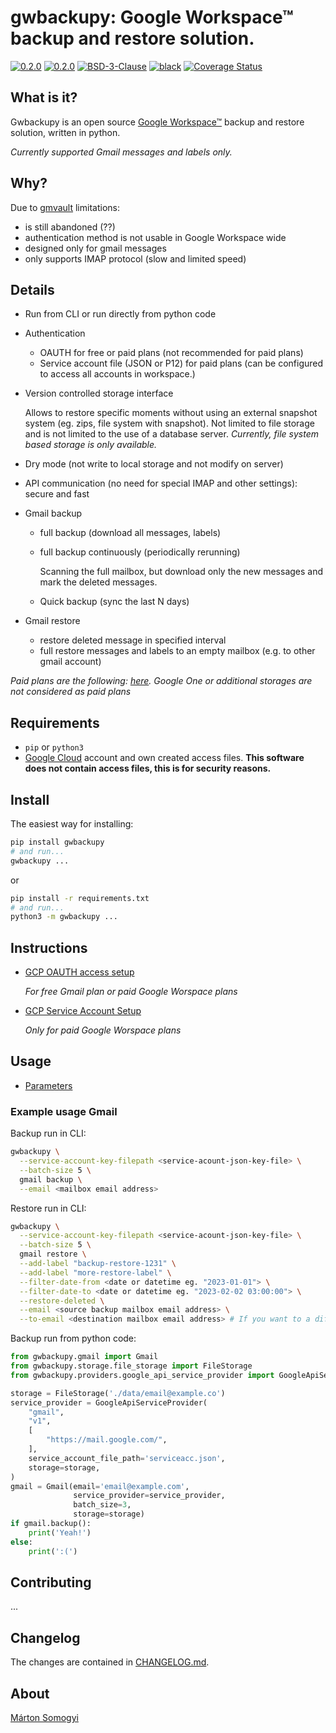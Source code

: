 # gwbackupy: Google Workspace™ backup and restore solution.

[![0.2.0](https://img.shields.io/github/v/release/smartondev/gwbackupy)](https://github.com/smartondev/gwbackupy/releases)
[![0.2.0](https://img.shields.io/pypi/v/gwbackupy)](https://pypi.org/project/gwbackupy/)
[![BSD-3-Clause](https://img.shields.io/github/license/smartondev/gwbackupy)](LICENSE)
[![black](https://img.shields.io/badge/code%20style-black-000000.svg)](https://github.com/psf/black)
[![Coverage Status](https://img.shields.io/coverallsCoverage/github/smartondev/gwbackupy)](https://coveralls.io/github/smartondev/gwbackupy?branch=main)

## What is it?

Gwbackupy is an open source [Google Workspace™](https://workspace.google.com/) backup and restore solution, written in python.

*Currently supported Gmail messages and labels only.*

## Why?

Due to [gmvault](https://github.com/gaubert/gmvault) limitations:

- is still abandoned (??)
- authentication method is not usable in Google Workspace wide
- designed only for gmail messages
- only supports IMAP protocol (slow and limited speed)

## Details

- Run from CLI or run directly from python code
- Authentication
    - OAUTH for free or paid plans (not recommended for paid plans)
    - Service account file (JSON or P12) for paid plans (can be configured to access all accounts in workspace.)
- Version controlled storage interface

  Allows to restore specific moments without using an external snapshot system (eg. zips, file system with snapshot).
  Not limited to file storage and is not limited to the use of a database server.
  *Currently, file system based storage is only available.*
- Dry mode (not write to local storage and not modify on server)
- API communication (no need for special IMAP and other settings): secure and fast
- Gmail backup
    - full backup (download all messages, labels)
    - full backup continuously (periodically rerunning)

      Scanning the full mailbox, but download only the new messages and mark the deleted messages.
    - Quick backup (sync the last N days)
- Gmail restore
    - restore deleted message in specified interval
    - full restore messages and labels to an empty mailbox (e.g. to other gmail account)

*Paid plans are the following: [here](https://workspace.google.com/intl/en/pricing.html). Google One or additional
storages are not considered as paid plans*

## Requirements

- `pip` or `python3`
- [Google Cloud](https://cloud.google.com/) account and own created access files.
  **This software does not contain access files, this is for security reasons.**

## Install

The easiest way for installing:

```bash
pip install gwbackupy
# and run...
gwbackupy ...
```

or

```bash
pip install -r requirements.txt
# and run...
python3 -m gwbackupy ...
```

## Instructions

- [GCP OAUTH access setup](docs/oauth-setup.md)

  *For free Gmail plan or paid Google Worspace plans*
- [GCP Service Account Setup](docs/service-account-setup.md)

  *Only for paid Google Worspace plans*

## Usage

- [Parameters](docs/cli-parameters.md)

### Example usage Gmail

Backup run in CLI:

```bash
gwbackupy \
  --service-account-key-filepath <service-acount-json-key-file> \
  --batch-size 5 \
  gmail backup \
  --email <mailbox email address>
```

Restore run in CLI:

```bash
gwbackupy \
  --service-account-key-filepath <service-acount-json-key-file> \
  --batch-size 5 \
  gmail restore \
  --add-label "backup-restore-1231" \
  --add-label "more-restore-label" \
  --filter-date-from <date or datetime eg. "2023-01-01"> \
  --filter-date-to <date or datetime eg. "2023-02-02 03:00:00"> \
  --restore-deleted \
  --email <source backup mailbox email address> \
  --to-email <destination mailbox email address> # If you want to a different destination account
```

Backup run from python code:

```python
from gwbackupy.gmail import Gmail
from gwbackupy.storage.file_storage import FileStorage
from gwbackupy.providers.google_api_service_provider import GoogleApiServiceProvider

storage = FileStorage('./data/email@example.co')
service_provider = GoogleApiServiceProvider(
    "gmail",
    "v1",
    [
        "https://mail.google.com/",
    ],
    service_account_file_path='serviceacc.json',
    storage=storage,
)
gmail = Gmail(email='email@example.com',
              service_provider=service_provider,
              batch_size=3,
              storage=storage)
if gmail.backup():
    print('Yeah!')
else:
    print(':(')
```

## Contributing

...

## Changelog

The changes are contained in [CHANGELOG.md](CHANGELOG.md).

## About

[Márton Somogyi](https://github.com/Kamarton)
